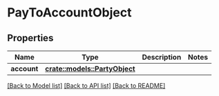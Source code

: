 # PayToAccountObject

## Properties

Name | Type | Description | Notes
------------ | ------------- | ------------- | -------------
**account** | [**crate::models::PartyObject**](PartyObject.md) |  | 

[[Back to Model list]](../README.md#documentation-for-models) [[Back to API list]](../README.md#documentation-for-api-endpoints) [[Back to README]](../README.md)


